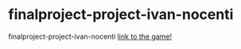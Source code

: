 # finalproject-project-ivan-nocenti
finalproject-project-ivan-nocenti 
 [link to the game!](https://sapienzainteractivegraphicscourse.github.io/finalproject-project-ivan-nocenti/Galactic%20Race/)
